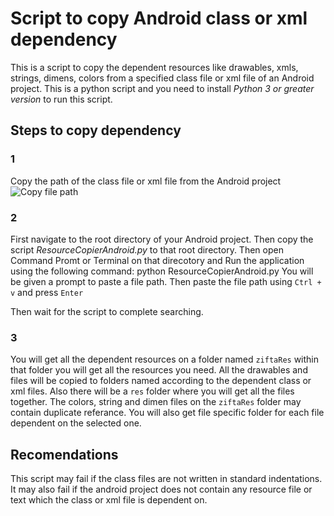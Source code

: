 # Script to copy Android class or xml dependency

This is a script to copy the dependent resources like drawables, xmls, strings, dimens, colors from a specified class file or xml file of an Android project. This is a python script and you need to install *Python 3 or greater version* to run this script. 

## Steps to copy dependency

### 1

Copy the path of the class file or xml file from the Android project
![Copy file path][copy_path]

### 2

First navigate to the root directory of your Android project. Then copy the script *ResourceCopierAndroid.py* to that root directory. Then open Command Promt or Terminal on that direcotory and Run the application using the following command:
    python ResourceCopierAndroid.py
You will be given a prompt to paste a file path. Then paste the file path using `Ctrl + v` and press `Enter`

Then wait for the script to complete searching.

### 3
You will get all the dependent resources on a folder named `ziftaRes` within that folder you will get all the resources you need. All the drawables and files will be copied to folders named according to the dependent class or xml files. Also there will be a `res` folder where you will get all the files together. The colors, string and dimen files on the `ziftaRes` folder may contain duplicate referance. You will also get file specific folder for each file dependent on the selected one.

## Recomendations

This script may fail if the class files are not written in standard indentations. It may also fail if the android project does not contain any resource file or text which the class or xml file is dependent on.



[copy_path]: https://github.com/triplemzim/androidresourcecopier/images/copy_path.png